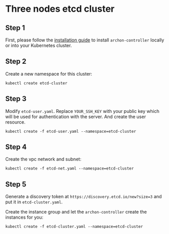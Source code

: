 Three nodes etcd cluster
========================

Step 1
------

First, please follow the [installation guide] to install `archon-controller`
locally or into your Kubernetes cluster.


Step 2
------

Create a new namespace for this cluster:

```
kubectl create etcd-cluster
```

Step 3
------

Modify `etcd-user.yaml`. Replace `YOUR_SSH_KEY` with your public key which will be
used for authentication with the server. And create the user resource.

```
kubectl create -f etcd-user.yaml --namespace=etcd-cluster
```

Step 4
------

Create the vpc network and subnet:

```
kubectl create -f etcd-net.yaml --namespace=etcd-cluster
```

Step 5
------

Generate a discovery token at `https://discovery.etcd.io/new?size=3` and put it in
`etcd-cluster.yaml`.

Create the instance group and let the `archon-controller` create the instances for you:

```
kubectl create -f etcd-cluster.yaml --namespace=etcd-cluster
```

[installation guide]: https://github.com/kubeup/archon/blob/master/docs/installation.md
